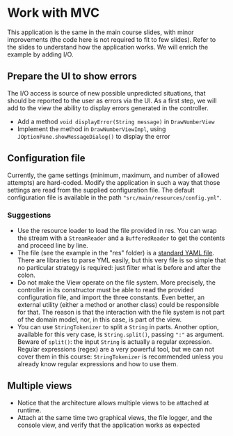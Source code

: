 # Work with MVC

This application is the same in the main course slides, with minor improvements (the code here is not required to fit to few slides). Refer to the slides to understand how the application works.
We will enrich the example by adding I/O.

## Prepare the UI to show errors

The I/O access is source of new possible unpredicted situations, that should be reported to the user as errors via the UI. As a first step, we will add to the view the ability to display errors generated in the controller.

* Add a method `void displayError(String message)` in `DrawNumberView`
* Implement the method in `DrawNumberViewImpl`, using `JOptionPane.showMessageDialog()` to display the error

## Configuration file

Currently, the game settings (minimum, maximum, and number of allowed attempts) are hard-coded.
Modify the application in such a way that those settings are read from the supplied configuration file.
The default configuration file is available in the path `"src/main/resources/config.yml"`.

### Suggestions

* Use the resource loader to load the file provided in res.
  You can wrap the stream with a `StreamReader` and a `BufferedReader` to get the contents and proceed line by line.
* The file (see the example in the "res" folder) is a [standard YAML file](https://en.wikipedia.org/wiki/YAML).
  There are libraries to parse YML easily, but this very file is so simple that no particular strategy is required:
  just filter what is before and after the colon.
* Do not make the View operate on the file system.
  More precisely, the controller in its constructor must be able to read the provided configuration file,
  and import the three constants.
  Even better,
  an external utility (either a method or another class) could be responsible for that.
  The reason is that the interaction with the file system is not part of the domain model, nor, in this case, is part of the view.
* You can use `StringTokenizer` to split a `String` in parts.
  Another option, available for this very case, is `String.split()`, passing `":"` as argument.
  Beware of `split()`: the input `String` is actually a regular expression.
  Regular expressions (regex) are a very powerful tool, but we can not cover them in this course:
  ``StringTokenizer`` is recommended unless you already know regular expressions and how to use them.

## Multiple views

* Notice that the architecture allows multiple views to be attached at runtime.
* Attach at the same time two graphical views, the file logger, and the console view, and verify that the application works as expected
